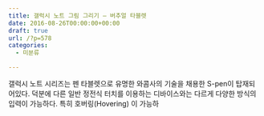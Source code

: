 ```yaml
---
title: 갤럭시 노트 그림 그리기 – 버추얼 타블렛
date: 2016-08-26T00:00:00+00:00
draft: true
url: /?p=578
categories:
  - 미분류

---
```

갤럭시 노트 시리즈는 펜 타블렛으로 유명한 와콤사의 기술을 채용한 S-pen이 탑재되어있다. 덕분에 다른 일반 정전식 터치를 이용하는 디바이스와는 다르게 다양한 방식의 입력이 가능하다. 특히 호버링(Hovering) 이 가능하